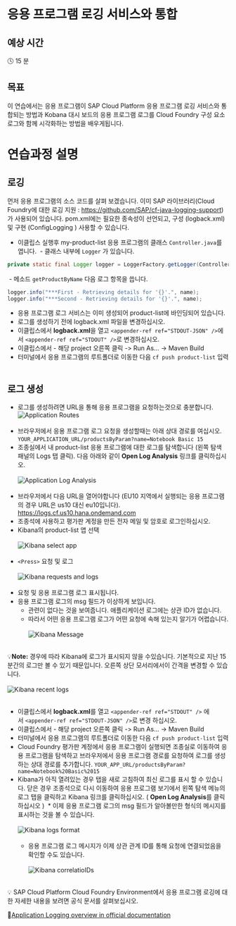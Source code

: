 # 응용 프로그램 로깅 서비스와 통합

## 예상 시간

:clock4: 15 분

## 목표

이 연습에서는 응용 프로그램이 SAP Cloud Platform 응용 프로그램 로깅 서비스와 통합되는 방법과 Kobana 대시 보드의 응용 프로그램 로그를 Cloud Foundry 구성 요소 로그와 함께 시각화하는 방법을 배우게됩니다.


# 연습과정 설명


## 로깅
먼저 응용 프로그램의 소스 코드를 살펴 보겠습니다. 이미 SAP 라이브러리(Cloud Foundry에 대한 로깅 지원 : https://github.com/SAP/cf-java-logging-support)가 사용되어 있습니다. pom.xml에는 필요한 종속성이 선언되고, 구성 (logback.xml) 및 구현 (ConfigLogging ) 사용할 수 있습니다.

* 이클립스 실행후 my-product-list 응용 프로그램의 클래스 `Controller.java`를 엽니다.
  - 클래스 내부에 `Logger` 가 있습니다.
```java
private static final Logger logger = LoggerFactory.getLogger(Controller.class);
```

  - 메소드 `getProductByName` 다음 로그 항목을 씁니다.
  ```java
  logger.info("***First - Retrieving details for '{}'.", name);
  logger.info("***Second - Retrieving details for '{}'.", name);
  ```
* 응용 프로그램 로그 서비스는 이미 생성되어 product-list에 바인딩되어 있습니다.
* 로그를 생성하기 전에 logback.xml 파일을 변경하십시오.
* 이클립스에서 **logback.xml**을 열고 `<appender-ref ref="STDOUT-JSON" />`에서 `<appender-ref ref="STDOUT" />`로 변경하십시오.
* 이클립스에서 - 해당 project 오른쪽 클릭 -> Run As... -> Maven Build
* 터미널에서 응용 프로그램의 루트폴더로 이동한 다음 `cf push product-list` 입력
<br><br>

## 로그 생성
* 로그를 생성하려면 URL을 통해 응용 프로그램을 요청하는것으로 충분합니다.
![Application Routes](/img/application_routes_cockpit.png?raw=true)
<br><br>
* 브라우저에서 응용 프로그램 로그 요청을 생성할때는 아래 상대 경로를 여십시오.
`YOUR_APPLICATION_URL/productsByParam?name=Notebook Basic 15`
* 조종실에서 내 product-list 응용 프로그램에 대한 로그를 탐색합니다 (왼쪽 탐색 패널의 Logs 탭 클릭). 다음 아래와 같이 **Open Log Analysis** 링크를 클릭하십시오.
<br><br>
![Application Log Analysis](/img/cockpit_open_log_analysis.png?raw=true)
<br><br>
* 브라우저에서 다음 URL을 열어야합니다 (EU10 지역에서 실행되는 응용 프로그램의 경우 URL은 us10 대신 eu10입니다). https://logs.cf.us10.hana.ondemand.com
* 조종석에 사용하고 평가판 계정을 만든 전자 메일 및 암호로 로그인하십시오.
* Kibana의 product-list 앱 선택
<br><br>
![Kibana select app](/img/kibana_product_list_app.png?raw=true)
<br><br>
* `<Press>` 요청 및 로그
<br><br>
![Kibana requests and logs](/img/kibana_requests_logs.png?raw=true)
<br><br>
* 요청 및 응용 프로그램 로그 표시됩니다.
* 응용 프로그램 로그의 msg 필드가 이상하게 보입니다.
  * 관련이 없다는 것을 보여줍니다. 애플리케이션 로그에는 상관 ID가 없습니다.
  * 따라서 어떤 응용 프로그램 로그가 어떤 요청에 속해 있는지 알기가 어렵습니다. 
  <br><br>
  ![Kibana Message](/img/kibana_msg_no_correlationid.png?raw=tru)
  <br><br>

:bulb:**Note:** 경우에 따라 Kibana에 로그가 표시되지 않을 수있습니다. 기본적으로 지난 15 분간의 로그만 볼 수 있기 때문입니다. 오른쪽 상단 모서리에서이 간격을 변경할 수 있습니다. 
<br><br>
![Kibana recent logs](/img/kibana_recent_logs.png?raw=true)
<br><br>

* 이클립스에서 **logback.xml**를 열고 `<appender-ref ref="STDOUT" />` 에서 `<appender-ref ref="STDOUT-JSON" />`로 변경 하십시오.
* 이클립스에서 - 해당 project 오른쪽 클릭 -> Run As... -> Maven Build
* 터미널에서 응용 프로그램의 루트폴더로 이동한 다음 `cf push product-list` 입력
* Cloud Foundry 평가판 계정에서 응용 프로그램이 실행되면 조종실로 이동하여 응용 프로그램을 탐색하고 브라우저에서 응용 프로그램 경로를 요청하여 로그를 생성하는 상대 경로를 추가합니다. `YOUR_APP_URL/productsByParam?name=Notebook%20Basic%2015`
* Kibana가 아직 열려있는 경우 탭을 새로 고침하여 최신 로그를 표시 할 수 있습니다. 닫은 경우 조종석으로 다시 이동하여 응용 프로그램 보기에서 왼쪽 탐색 메뉴의 로그 탭을 클릭하고 Kibana 링크를 클릭하십시오. ( **Open Log Analysis**를 클릭하십시오 )
  * 이제 응용 프로그램 로그의 msg 필드가 알아볼만한 형식의 메시지를 표시하는 것을 볼 수 있습니다. 
  <br><br>
  ![Kibana logs format](/img/kibana_logs_format.png?raw=true)
  <br><br>
  * 응용 프로그램 로그 메시지가 이제 상관 관계 ID를 통해 요청에 연결되었음을 확인할 수도 있습니다. 
  <br><br>
  ![Kibana correlatioIDs](/img/kibana_correlationIDs.png?raw=true)
  <br><br>

:bulb: SAP Cloud Platform Cloud Foundry Environment에서 응용 프로그램 로깅에 대한 자세한 내용을 보려면 공식 문서를 살펴보십시오.

:link:[Application Logging overview in official documentation](https://help.sap.com/viewer/65de2977205c403bbc107264b8eccf4b/Cloud/en-US/68454d44ad41458788959485a24305e2.html)
